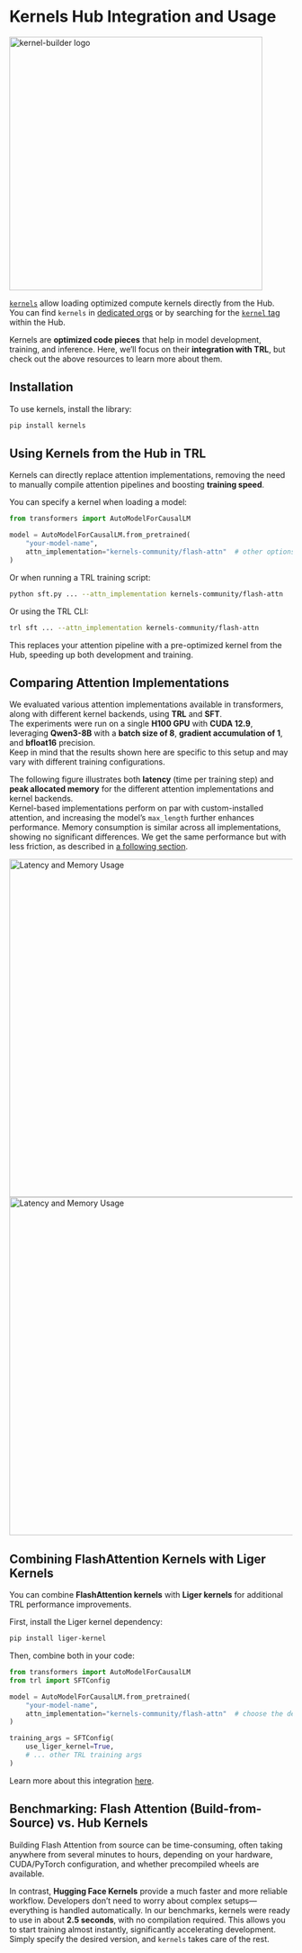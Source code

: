# Kernels Hub Integration and Usage

<img src="https://github.com/user-attachments/assets/4b5175f3-1d60-455b-8664-43b2495ee1c3" width="450" height="450" alt="kernel-builder logo">

[`kernels`](https://huggingface.co/blog/hello-hf-kernels#get-started-and-next-steps) allow loading optimized compute kernels directly from the Hub.  
You can find `kernels` in [dedicated orgs](https://huggingface.co/kernels-community) or by searching for the [`kernel` tag](https://huggingface.co/models?other=kernel) within the Hub.  

Kernels are **optimized code pieces** that help in model development, training, and inference. Here, we’ll focus on their **integration with TRL**, but check out the above resources to learn more about them.

## Installation

To use kernels, install the library:

```bash
pip install kernels
```

## Using Kernels from the Hub in TRL

Kernels can directly replace attention implementations, removing the need to manually compile attention pipelines and boosting **training speed**.

You can specify a kernel when loading a model:


```python
from transformers import AutoModelForCausalLM

model = AutoModelForCausalLM.from_pretrained(
    "your-model-name",
    attn_implementation="kernels-community/flash-attn"  # other options: kernels-community/flash-attn3, kernels-community/vllm-flash-attn3, kernels-community/paged-attention
)
```

Or when running a TRL training script:

```bash
python sft.py ... --attn_implementation kernels-community/flash-attn
```

Or using the TRL CLI:

```bash
trl sft ... --attn_implementation kernels-community/flash-attn
```

<Tip>

This replaces your attention pipeline with a pre-optimized kernel from the Hub, speeding up both development and training.

</Tip>


## Comparing Attention Implementations

We evaluated various attention implementations available in transformers, along with different kernel backends, using **TRL** and **SFT**.  
The experiments were run on a single **H100 GPU** with **CUDA 12.9**, leveraging **Qwen3-8B** with a **batch size of 8**, **gradient accumulation of 1**, and **bfloat16** precision.  
Keep in mind that the results shown here are specific to this setup and may vary with different training configurations.

The following figure illustrates both **latency** (time per training step) and **peak allocated memory** for the different attention implementations and kernel backends.  
Kernel-based implementations perform on par with custom-installed attention, and increasing the model’s `max_length` further enhances performance. Memory consumption is similar across all implementations, showing no significant differences. We get the same performance but with less friction, as described in [a following section](#benchmarking-flash-attention-build-from-source-vs-hub-kernels).


<div class="flex justify-center">
  <img src="https://huggingface.co/datasets/trl-lib/documentation-images/resolve/main/kernels_guide_latency.png" alt="Latency and Memory Usage" width="600"/>
  <img src="https://huggingface.co/datasets/trl-lib/documentation-images/resolve/main/kernels_guide_peak_allocated_memory.png" alt="Latency and Memory Usage" width="600"/>
</div>

## Combining FlashAttention Kernels with Liger Kernels

You can combine **FlashAttention kernels** with **Liger kernels** for additional TRL performance improvements.

First, install the Liger kernel dependency:


```bash
pip install liger-kernel
```

Then, combine both in your code:

```python
from transformers import AutoModelForCausalLM
from trl import SFTConfig

model = AutoModelForCausalLM.from_pretrained(
    "your-model-name",
    attn_implementation="kernels-community/flash-attn"  # choose the desired FlashAttention variant
)

training_args = SFTConfig(
    use_liger_kernel=True,
    # ... other TRL training args
)
```

Learn more about this integration [here](./liger_kernel_integration).

## Benchmarking: Flash Attention (Build-from-Source) vs. Hub Kernels

Building Flash Attention from source can be time-consuming, often taking anywhere from several minutes to hours, depending on your hardware, CUDA/PyTorch configuration, and whether precompiled wheels are available.  

In contrast, **Hugging Face Kernels** provide a much faster and more reliable workflow. Developers don’t need to worry about complex setups—everything is handled automatically. In our benchmarks, kernels were ready to use in about **2.5 seconds**, with no compilation required. This allows you to start training almost instantly, significantly accelerating development. Simply specify the desired version, and `kernels` takes care of the rest.

